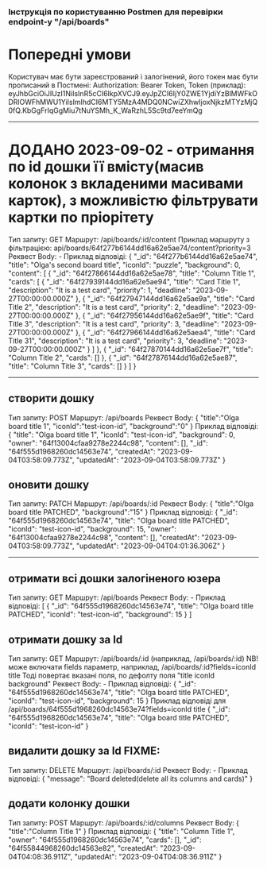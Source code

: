 ### Інструкція по користуванню Postmen для перевірки endpoint-у "/api/boards"

# Попередні умови
Користувач має бути зареєстрований і залогінений, його токен має бути прописаний в Постмені:
  Authorization: Bearer Token,
  Token (приклад):
    eyJhbGciOiJIUzI1NiIsInR5cCI6IkpXVCJ9.eyJpZCI6IjY0ZWE1YjdiYzBlMWFkODRlOWFhMWU1YiIsImlhdCI6MTY5MzA4MDQ0NCwiZXhwIjoxNjkzMTYzMjQ0fQ.KbGgFrIqGgMiu7tNuYSMh_K_WaRzhL5Sc9td7eeYmQg

***************************
# ДОДАНО 2023-09-02 - отримання по id дошки її вмісту(масив колонок з вкладеними масивами карток), з можливістю фільтрувати картки по пріорітету

Тип запиту:     GET
Маршрут:        /api/boards/:id/content
Приклад маршруту з фільтрацією: api/boards/64f277b6144dd16a62e5ae74/content?priority=3
Реквест Body: -
Приклад відповіді:
{
    "_id": "64f277b6144dd16a62e5ae74",
    "title": "Olga's second board title",
    "iconId": "puzzle",
    "background": 0,
    "content": [
        {
            "_id": "64f27866144dd16a62e5ae78",
            "title": "Column Title 1",
            "cards": [
                {
                    "_id": "64f27939144dd16a62e5ae94",
                    "title": "Card Title 1",
                    "description": "It is a test card",
                    "priority": 1,
                    "deadline": "2023-09-27T00:00:00.000Z"
                },
                {
                    "_id": "64f27947144dd16a62e5ae9a",
                    "title": "Card Title 2",
                    "description": "It is a test card",
                    "priority": 2,
                    "deadline": "2023-09-27T00:00:00.000Z"
                },
                {
                    "_id": "64f27956144dd16a62e5ae9f",
                    "title": "Card Title 3",
                    "description": "It is a test card",
                    "priority": 3,
                    "deadline": "2023-09-27T00:00:00.000Z"
                },
                {
                    "_id": "64f27966144dd16a62e5aea4",
                    "title": "Card Title 31",
                    "description": "It is a test card",
                    "priority": 3,
                    "deadline": "2023-09-27T00:00:00.000Z"
                }
            ]
        },
        {
            "_id": "64f27870144dd16a62e5ae7f",
            "title": "Column Title 2",
            "cards": []
        },
        {
            "_id": "64f27876144dd16a62e5ae87",
            "title": "Column Title 3",
            "cards": []
        }
    ]
}

***************************

## створити дошку
Тип запиту:     POST
Маршрут:        /api/boards
Реквест Body:
{
  "title":"Olga board title 1",
  "iconId":"test-icon-id",
  "background":"0"
}
Приклад відповіді:
{
    "title": "Olga board title 1",
    "iconId": "test-icon-id",
    "background": 0,
    "owner": "64f13004cfaa9278e2244c98",
    "content": [],
    "_id": "64f555d1968260dc14563e74",
    "createdAt": "2023-09-04T03:58:09.773Z",
    "updatedAt": "2023-09-04T03:58:09.773Z"
}

## оновити дошку
Тип запиту:     PATCH
Маршрут:        /api/boards/:id
Реквест Body:
{
  "title":"Olga board title PATCHED",
  "background":"15"
}
Приклад відповіді:
{
    "_id": "64f555d1968260dc14563e74",
    "title": "Olga board title PATCHED",
    "iconId": "test-icon-id",
    "background": 15,
    "owner": "64f13004cfaa9278e2244c98",
    "content": [],
    "createdAt": "2023-09-04T03:58:09.773Z",
    "updatedAt": "2023-09-04T04:01:36.306Z"
}

***************************

## отримати всі дошки залогіненого юзера
Тип запиту:     GET
Маршрут:        /api/boards
Реквест Body: -
Приклад відповіді:
[
    {
        "_id": "64f555d1968260dc14563e74",
        "title": "Olga board title PATCHED",
        "iconId": "test-icon-id",
        "background": 15
    }
]

## отримати дошку за Id
Тип запиту:   GET
Маршрут:      /api/boards/:id
              (наприклад, /api/boards/:id)
NB! може включати fields параметр, наприклад,
      /api/boards/:id?fields=iconId title
Тоді повертає вказані поля, по дефолту  поля "title iconId background"
Реквест Body: -
Приклад відповіді:
{
    "_id": "64f555d1968260dc14563e74",
    "title": "Olga board title PATCHED",
    "iconId": "test-icon-id",
    "background": 15
}
Приклад відповіді для /api/boards/64f555d1968260dc14563e74?fields=iconId title
{
    "_id": "64f555d1968260dc14563e74",
    "title": "Olga board title PATCHED",
    "iconId": "test-icon-id"
}

## видалити дошку за Id FIXME:
Тип запиту:     DELETE
Маршрут:        /api/boards/:id
Реквест Body: -
Приклад відповіді:
{
    "message": "Board deleted(delete all its columns and cards)"
}

## додати колонку дошки
Тип запиту:     POST
Маршрут:        /api/boards/:id/columns
Реквест Body:
{
   "title":"Column Title 1"
}
Приклад відповіді:
{
    "title": "Column Title 1",
    "owner": "64f555d1968260dc14563e74",
    "cards": [],
    "_id": "64f55844968260dc14563e82",
    "createdAt": "2023-09-04T04:08:36.911Z",
    "updatedAt": "2023-09-04T04:08:36.911Z"
}
